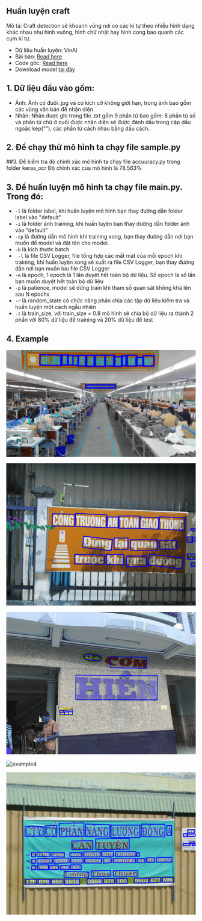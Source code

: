 ## Huấn luyện craft

Mô tả: Craft detection sẽ khoanh vùng nơi có các kí tự theo nhiều hình dạng khác nhau như hình vuông, hình chữ nhật hay hình cong bao quanh các cụm kí tự.

- Dữ liệu huấn luyện: VinAI
- Bài báo: [Read here ](https://arxiv.org/pdf/1904.01941.pdf)
- Code gốc: [Read here ](https://github.com/faustomorales/keras-ocr) 
- Download model [tại đây](https://drive.google.com/drive/folders/1VSsG4m5qGS6ZLfi2SNSjCdxaJx1wnQda?usp=sharing)
## 1. Dữ liệu đầu vào gồm:
- Ảnh: Ảnh có đuôi .jpg và có kích cỡ không giới hạn, trong ảnh bao gồm các vùng văn bản để nhận diện
- Nhãn: Nhãn được ghi trong file .txt gồm 9 phần tử bao gồm: 8 phần tử số và phần tử chữ ở cuối được nhận diện sẽ được đánh dấu trong cặp dấu ngoặc kép(""), các phần tử cách nhau bằng dấu cách.

## 2. Để chạy thử mô hình ta chạy file sample.py

##3. Để kiểm tra độ chính xác mô hình ta chạy file accuuracy.py trong folder keras_ocr
    Độ chính xác của mô hình là 78.563%
## 3. Để huấn luyện mô hình ta chạy file main.py. Trong đó:
- `-l` là folder label, khi huấn luyện mô hình bạn thay đường dẫn folder label vào "default"
- `-i` là folder ảnh training, khi huấn luyện bạn thay đường dẫn folder ảnh vào "default" 
- `-cp` là đường dẫn mô hình khi training xong, bạn thay đường dẫn nơi bạn muốn để model và đặt tên cho model.
- `-b` là kích thước batch
- ` -l` là file CSV Logger, file tổng hợp các mất mát của mỗi epoch khi training, khi huấn luyện xong sẽ xuất ra file CSV Logger, bạn thay đường dẫn nơi bạn muốn lưu file CSV Logger
- `-e` là epoch, 1 epoch là 1 lần duyệt hết toàn bộ dữ liệu. Số epoch là số lần bạn muốn duyệt hết toàn bộ dữ liệu
- `-p` là patience, model sẽ dừng train khi tham số quan sát không khá lên sau N epochs
- `-r` là random_state có chức năng phân chia các tập dữ liệu kiểm tra và huấn luyện một cách ngẫu nhiên
- `-t` là train_size, với train_size = 0.8 mô hình sẽ chia bộ dữ liệu ra thành 2 phần với 80% dữ liệu để training và 20% dữ liệu để test

## 4. Example 

![example](image_sample/1.jpg)

![example2](image_sample/2.jpg)

![example3](image_sample/4.jpg)

![example4](image_sample/5.jpg)

![example4](image_sample/6.jpg)

